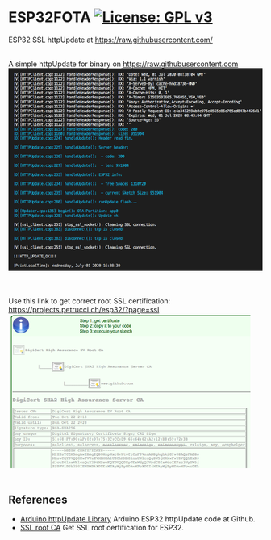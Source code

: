 # ESP32FOTA  [![License: GPL v3](https://img.shields.io/badge/License-GPLv3-blue.svg)](https://www.gnu.org/licenses/gpl-3.0)<br>
ESP32 SSL httpUpdate at https://raw.githubusercontent.com/
<br><br>

A simple httpUpdate for binary on https://raw.githubusercontent.com <br>
<img src="picture/SSLhttpUpdate0701.png" width=640/> &nbsp;&nbsp;&nbsp; 
<br><br>

Use this link to get correct root SSL certification:
      https://projects.petrucci.ch/esp32/?page=ssl
<br>
<img src="picture/rootCA.png" width=480/>
<br><br>

## References
  - [Arduino httpUpdate Library](https://github.com/espressif/arduino-esp32/tree/master/libraries/Update) Arduino ESP32 httpUpdate code at Github.
  - [SSL root CA](https://projects.petrucci.ch/esp32/?page=ssl) Get SSL root certification for ESP32.


